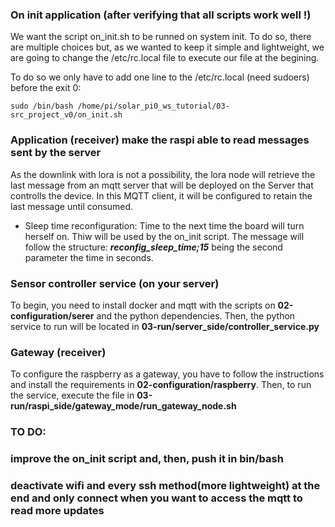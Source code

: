 ### On init application (after verifying that all scripts work well !)
We want the script on_init.sh to be runned on system init. To do so, there are multiple choices but, as we wanted to keep it simple and lightweight, we are going to change the /etc/rc.local file to execute our file at the begining. 

To do so we only have to add one line to the /etc/rc.local (need sudoers) before the exit 0:

```
sudo /bin/bash /home/pi/solar_pi0_ws_tutorial/03-src_project_v0/on_init.sh
```

### Application (receiver) make the raspi able to read messages sent by the server
As the downlink with lora is not a possibility, the lora node will retrieve the last message from an mqtt server that will be deployed on the Server that controlls the device. In this MQTT client, it will be configured to retain the last message until consumed.

- Sleep time reconfiguration: Time to the next time the board will turn herself on. Thiw will be used by the on_init script. The message will follow the structure: ***reconfig_sleep_time;15*** being the second parameter the time in seconds.

### Sensor controller service (on your server)
To begin, you need to install docker and mqtt with the scripts on **02-configuration/serer** and the python dependencies. Then, the python service to run will be located in **03-run/server_side/controller_service.py**

### Gateway (receiver) 
To configure the raspberry as a gateway, you have to follow the instructions and install the requirements in **02-configuration/raspberry**. Then, to run the service, execute the file in **03-run/raspi_side/gateway_mode/run_gateway_node.sh** 

### TO DO:
### improve the on_init script and, then, push it in bin/bash
### deactivate wifi and every ssh method(more lightweight) at the end and only connect when you want to access the mqtt to read more updates
